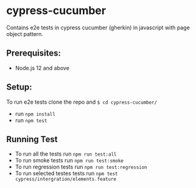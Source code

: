 # cypress-cucumber
Contains e2e tests in cypress cucumber (gherkin) in javascript with page object pattern.

## Prerequisites:
  - Node.js 12 and above

## Setup:
 To run e2e tests clone the repo and ```$ cd cypress-cucumber/```

  - run ```npm install```
  - run ```npm test```

## Running Test
- To run all the tests run ```npm run test:all```
- To run smoke tests run ```npm run test:smoke```
- To run regression tests run ```npm run test:regression```
- To run selected testes tests run ```npm test cypress/intergration/elements.feature```